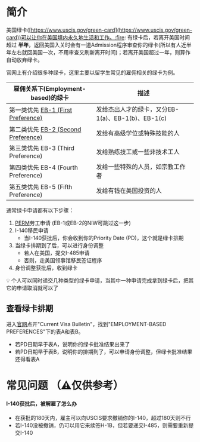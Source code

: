 # 简介
美国绿卡([https://www.uscis.gov/green-card](https://www.uscis.gov/green-card))可以让你在美国境内永久地生活和工作。:fire: 有绿卡后，若离开美国时间超过 **半年**，返回美国入关时会有一道Admission程序审查你的绿卡(所以有人近半年左右就回美国一次，不用审查又刷新离开时间)；若离开美国超过一年，则算作自动放弃绿卡。

官网上有介绍很多种绿卡，这里主要以留学生常见的雇佣相关的绿卡为例。

雇佣关系下(Employment-based)的绿卡 | 描述
------------ | -------------
第一类优先 [EB-1 (First Preference)](EB-1.md)  | 发给杰出人才的绿卡，又分EB-1(a)、EB-1(b)、EB-1(c)
第二类优先 [EB-2 (Second Preference)](EB-2.md) | 发给有高级学位或特殊技能的人
第三类优先 EB-3 (Third Preference)  | 发给熟练技工或一些非技术工人
第四类优先 EB-4 (Fourth Preference) | 发给一些特殊的人员，如宗教工作者
第五类优先 EB-5 (Fifth Preference)  | 发给有钱在美国投资的人

通常绿卡申请都有以下步骤：
1. [PERM](https://www.uscis.gov/working-in-the-united-states/permanent-workers)劳工申请 (EB-1或EB-2的NIW可跳过这一步)
2. I-140移民申请
   - 当I-140获批后，你会收到你的Priority Date (PD)，这个就是绿卡排期
3. 当绿卡排期到了后，可以进行身份调整
   - 若人在美国，提交I-485申请
   - 否则，走美国领事馆移民签证程序
4. 身份调整获批后，收到绿卡

:bulb: 个人可以同时递交几种类型的绿卡申请，当其中一种申请完成拿到绿卡后，把其它的申请取消就可以了


## 查看绿卡排期
进入[官网](https://travel.state.gov/content/travel/en/legal/visa-law0/visa-bulletin.html)点开"Current Visa Bulletin"，找到"EMPLOYMENT-BASED PREFERENCES"下的表A和表B。
- 若PD日期早于表A，说明你的绿卡批准结果出来了
- 若PD日期早于表B，说明你的排期到了，可以申请身份调整，但绿卡批准结果还得看表A

# 常见问题 （⚠️仅供参考）  
#### I-140获批后，被解雇了怎么办
- 在获批的180天内，雇主可以向USCIS要求撤销你的I-140，超过180天则不行
- 若I-140没被撤销，仍可以用它来续签H-1B，但若要递交I-485，则需要重新提交I-140

